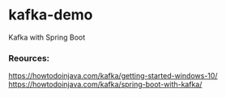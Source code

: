 # kafka-demo
Kafka with Spring Boot


### Reources: 
https://howtodoinjava.com/kafka/getting-started-windows-10/
https://howtodoinjava.com/kafka/spring-boot-with-kafka/
